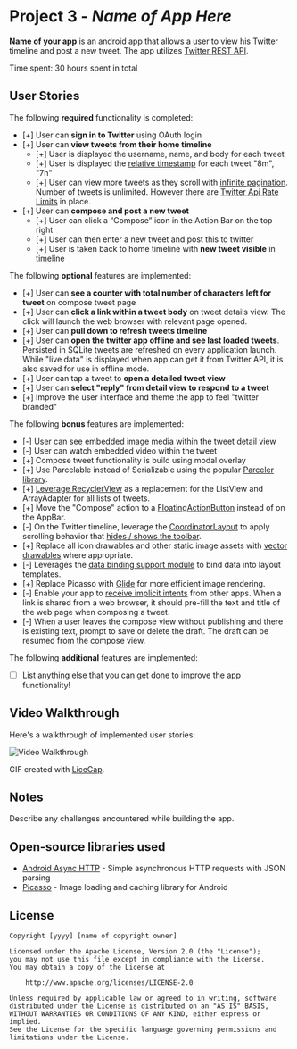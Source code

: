 # Project 3 - *Name of App Here*

**Name of your app** is an android app that allows a user to view his Twitter timeline and post a new tweet. The app utilizes [Twitter REST API](https://dev.twitter.com/rest/public).

Time spent: 30 hours spent in total

## User Stories

The following **required** functionality is completed:

* [+]	User can **sign in to Twitter** using OAuth login
* [+]	User can **view tweets from their home timeline**
  * [+] User is displayed the username, name, and body for each tweet
  * [+] User is displayed the [relative timestamp](https://gist.github.com/nesquena/f786232f5ef72f6e10a7) for each tweet "8m", "7h"
  * [+] User can view more tweets as they scroll with [infinite pagination](http://guides.codepath.com/android/Endless-Scrolling-with-AdapterViews-and-RecyclerView). Number of tweets is unlimited.
    However there are [Twitter Api Rate Limits](https://dev.twitter.com/rest/public/rate-limiting) in place.
* [+] User can **compose and post a new tweet**
  * [+] User can click a “Compose” icon in the Action Bar on the top right
  * [+] User can then enter a new tweet and post this to twitter
  * [+] User is taken back to home timeline with **new tweet visible** in timeline

The following **optional** features are implemented:

* [+] User can **see a counter with total number of characters left for tweet** on compose tweet page
* [+] User can **click a link within a tweet body** on tweet details view. The click will launch the web browser with relevant page opened.
* [+] User can **pull down to refresh tweets timeline**
* [+] User can **open the twitter app offline and see last loaded tweets**. Persisted in SQLite tweets are refreshed on every application launch. While "live data" is displayed when app can get it from Twitter API, it is also saved for use in offline mode.
* [+] User can tap a tweet to **open a detailed tweet view**
* [+] User can **select "reply" from detail view to respond to a tweet**
* [+] Improve the user interface and theme the app to feel "twitter branded"

The following **bonus** features are implemented:

* [-] User can see embedded image media within the tweet detail view
* [-] User can watch embedded video within the tweet
* [+] Compose tweet functionality is build using modal overlay
* [+] Use Parcelable instead of Serializable using the popular [Parceler library](http://guides.codepath.com/android/Using-Parceler).
* [+] [Leverage RecyclerView](http://guides.codepath.com/android/Using-the-RecyclerView) as a replacement for the ListView and ArrayAdapter for all lists of tweets.
* [+] Move the "Compose" action to a [FloatingActionButton](https://github.com/codepath/android_guides/wiki/Floating-Action-Buttons) instead of on the AppBar.
* [-] On the Twitter timeline, leverage the [CoordinatorLayout](http://guides.codepath.com/android/Handling-Scrolls-with-CoordinatorLayout#responding-to-scroll-events) to apply scrolling behavior that [hides / shows the toolbar](http://guides.codepath.com/android/Using-the-App-ToolBar#reacting-to-scroll).
* [+] Replace all icon drawables and other static image assets with [vector drawables](http://guides.codepath.com/android/Drawables#vector-drawables) where appropriate.
* [-] Leverages the [data binding support module](http://guides.codepath.com/android/Applying-Data-Binding-for-Views) to bind data into layout templates.
* [+] Replace Picasso with [Glide](http://inthecheesefactory.com/blog/get-to-know-glide-recommended-by-google/en) for more efficient image rendering.
* [-] Enable your app to [receive implicit intents](http://guides.codepath.com/android/Using-Intents-to-Create-Flows#receiving-implicit-intents) from other apps.  When a link is shared from a web browser, it should pre-fill the text and title of the web page when composing a tweet.
* [-] When a user leaves the compose view without publishing and there is existing text, prompt to save or delete the draft.  The draft can be resumed from the compose view.

The following **additional** features are implemented:

* [ ] List anything else that you can get done to improve the app functionality!

## Video Walkthrough

Here's a walkthrough of implemented user stories:

<img src='http://i.imgur.com/link/to/your/gif/file.gif' title='Video Walkthrough' width='' alt='Video Walkthrough' />

GIF created with [LiceCap](http://www.cockos.com/licecap/).

## Notes

Describe any challenges encountered while building the app.

## Open-source libraries used

- [Android Async HTTP](https://github.com/loopj/android-async-http) - Simple asynchronous HTTP requests with JSON parsing
- [Picasso](http://square.github.io/picasso/) - Image loading and caching library for Android

## License

    Copyright [yyyy] [name of copyright owner]

    Licensed under the Apache License, Version 2.0 (the "License");
    you may not use this file except in compliance with the License.
    You may obtain a copy of the License at

        http://www.apache.org/licenses/LICENSE-2.0

    Unless required by applicable law or agreed to in writing, software
    distributed under the License is distributed on an "AS IS" BASIS,
    WITHOUT WARRANTIES OR CONDITIONS OF ANY KIND, either express or implied.
    See the License for the specific language governing permissions and
    limitations under the License.
